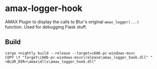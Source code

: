 # amax-logger-hook
AMAX Plugin to display the calls to Blur's original ``amax_logger(...)`` function. Used for debugging Flask stuff.

## Build
```
cargo +nightly build --release --target=i686-pc-windows-msvc
COPY \Y "target\i686-pc-windows-msvc\release\amax_logger_hook.dll" "<BLUR_DIR>\amax\dlls\amax_logger_hook.dll"
```
